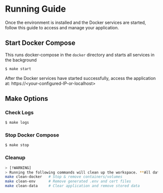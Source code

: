 # Running Guide
Once the environment is installed and the Docker services are started, follow this guide to access and manage your application.

## Start Docker Compose
This runs docker-compose in the `docker` directory and starts all services in the background
```bash
$ make start
```
After the Docker services have started successfully, access the application at: https://&lt;your-configured-IP-or-localhost&gt;

## Make Options
### Check Logs
```bash
$ make logs
```

### Stop Docker Compose
```bash
$ make stop
```

### Cleanup
```bash
> [!WARNING]  
> Running the following commands will clean up the workspace. **All data will be permanently lost and cannot be recovered.
make clean-docker   # Stop & remove containers/volumes
make clean-env      # Remove generated .env and cert files
make clean-data     # Clear application and remove stored data
```
